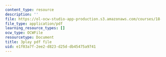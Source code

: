 ```yaml
---
content_type: resource
description: ''
file: https://ol-ocw-studio-app-production.s3.amazonaws.com/courses/18-01sc-single-variable-calculus-fall-2010/e1f03a7f2ee2d823d25ddb45475a9741_19x213y_uk4.pdf
file_type: application/pdf
learning_resource_types: []
ocw_type: OCWFile
resourcetype: Document
title: 3play pdf file
uid: e1f03a7f-2ee2-d823-d25d-db45475a9741
---
```

